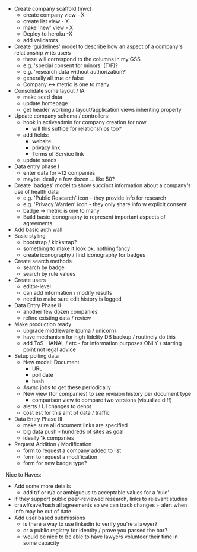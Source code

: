 - Create company scaffold (mvc)
  - create company view - X
  - create list view - X
  - make 'new' view - X
  - Deploy to heroku -X
  - add validators
- Create 'guidelines' model to describe how an aspect of a company's relationship w its users
  - these will correspond to the columns in my GSS
  - e.g. 'special consent for minors' (T/F)?
  - e.g. 'research data without authorization?'
  - generally all true or false
  - Company <-> metric is one to many
- Consolidate some layout / IA
  - make seed data
  - update homepage
  - get header working / layout/application views inheriting properly
- Update company schema / controllers:
  - hook in activeadmin for company creation for now
    - will this suffice for relationships too?
  - add fields:
    - website
    - privacy link
    - Terms of Service link
  - update seeds
- Data entry phase I
  - enter data for ~12 companies
  - maybe ideally a few dozen ... like 50?
- Create 'badges' model to show succinct information about a company's use of health data
  - e.g. 'Public Research' icon - they provide info for research
  - e.g. 'Privacy Warden' icon - they only share info w explicit consent
  - badge -> metric is one to many
  - Build basic iconography to represent important aspects of agreements
- Add basic auth wall
- Basic styling
  - bootstrap / kickstrap?
  - something to make it look ok, nothing fancy
  - create iconography / find iconography for badges
- Create search methods
  - search by badge
  - search by rule values
- Create users
  - editor-level
  - can add information / modify results
  - need to make sure edit history is logged
- Data Entry Phase II
  - another few dozen companies
  - refine existing data / review
- Make production ready
  - upgrade middleware (puma / unicorn)
  - have mechanism for high fidelity DB backup / routinely do this
  - add ToS - IANAL / etc - for information purposes ONLY / starting point not legal advice
- Setup polling data
  - New model: Document
    - URL
    - poll date
    - hash
  - Async jobs to get these periodically
  - New view (for companies) to see revision history per document type
    - comparison view to compare two versions (visualize diff)
  - alerts  / UI changes to denot
  - cost est for this amt of data / traffic
- Data Entry Phase III
  - make sure all document links are specified
  - big data push - hundreds of sites as goal
  - ideally 1k companies
- Request Addition / Modification
  - form to request a company added to list
  - form to request a modification
  - form for new badge type?

Nice to Haves:

- Add some more details
  - add t/f or n/a or ambiguous to acceptable values for a 'rule'
- if they support public peer-reviewed research, links to relevant studies
- crawl/save/hash all agreements so we can track changes + alert when info may be out of date
- Add user based submissions
  - is there a way to use linkedin to verify you're a lawyer?
  - or a public registry for identity / prove you passed the bar?
  - would be nice to be able to have lawyers volunteer their time in some capacity